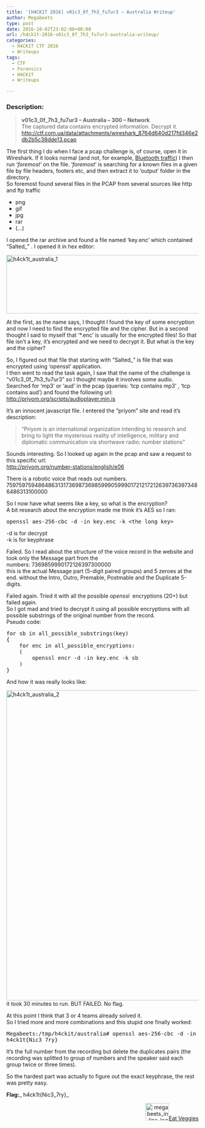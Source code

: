 ```yaml
---
title: '[H4CK1T 2016] v01c3_0f_7h3_fu7ur3 – Australia Writeup'
author: Megabeets
type: post
date: 2016-10-02T23:02:06+00:00
url: /h4ck1t-2016-v01c3_0f_7h3_fu7ur3-australia-writeup/
categories:
  - H4CK1T CTF 2016
  - Writeups
tags:
  - CTF
  - Forensics
  - H4CK1T
  - Writeups

---
```

### **Description:**

> **v01c3\_0f\_7h3_fu7ur3 &#8211; Australia &#8211; 300 &#8211; Network**  
> <span style="font-weight: 400;">The captured data contains encrypted information. Decrypt it.</span>  
> <span style="font-weight: 400;"><a href="http://ctf.com.ua/data/attachments/wireshark_8764d640d217fd346e2db2b5c38dde13.pcap">http://ctf.com.ua/data/attachments/wireshark_8764d640d217fd346e2db2b5c38dde13.pcap</a></span>

The first thing I do when I face a pcap challenge is, of course, open it in Wireshark. If it looks normal (and not, for example, [Bluetooth traffic][1]) I then run &#8216;_foremost_&#8216; on the file. &#8216;_foremost_&#8216; is searching for a known files in a given file by file headers, footers etc, and then extract it to &#8216;output&#8217; folder in the directory.  
So foremost found several files in the PCAP from several sources like http and ftp traffic

<ul style="list-style-type: square;">
  <li>
    png
  </li>
  <li>
    gif
  </li>
  <li>
    jpg
  </li>
  <li>
    rar
  </li>
  <li>
    (&#8230;)
  </li>
</ul>

I opened the rar archive and found a file named &#8216;key.enc&#8217; which contained &#8220;Salted_<GIBBERISH>&#8221; . I opened it in hex editor:

<img data-attachment-id="596" data-permalink="https://www.megabeets.net/h4ck1t-2016-v01c3_0f_7h3_fu7ur3-australia-writeup/h4ck1t_australia_1/#main" data-orig-file="http://www.megabeets.net/uploads/h4ck1t_australia_1.png" data-orig-size="646,153" data-comments-opened="1" data-image-meta="{&quot;aperture&quot;:&quot;0&quot;,&quot;credit&quot;:&quot;&quot;,&quot;camera&quot;:&quot;&quot;,&quot;caption&quot;:&quot;&quot;,&quot;created_timestamp&quot;:&quot;0&quot;,&quot;copyright&quot;:&quot;&quot;,&quot;focal_length&quot;:&quot;0&quot;,&quot;iso&quot;:&quot;0&quot;,&quot;shutter_speed&quot;:&quot;0&quot;,&quot;title&quot;:&quot;&quot;,&quot;orientation&quot;:&quot;0&quot;}" data-image-title="h4ck1t_australia_1" data-image-description="" data-image-caption="" data-medium-file="http://www.megabeets.net/uploads/h4ck1t_australia_1-300x71.png" data-large-file="http://www.megabeets.net/uploads/h4ck1t_australia_1.png" decoding="async" loading="lazy" class="alignnone size-full wp-image-596" src="http://www.megabeets.net/uploads/h4ck1t_australia_1.png" alt="h4ck1t_australia_1" width="646" height="153" srcset="https://www.megabeets.net/uploads/h4ck1t_australia_1.png 646w, https://www.megabeets.net/uploads/h4ck1t_australia_1-150x36.png 150w, https://www.megabeets.net/uploads/h4ck1t_australia_1-300x71.png 300w" sizes="(max-width: 646px) 100vw, 646px" /> 

At the first, as the name says, I thought I found the key of some encryption and now I need to find the encrypted file and the cipher. But in a second thought I said to myself that &#8216;*.enc&#8217; is usually for the encrypted files! So that file isn&#8217;t a key, it&#8217;s encrypted and we need to decrypt it. But what is the key and the cipher?

So, I figured out that file that starting with &#8220;Salted_&#8221; is file that was encrypted using &#8216;openssl&#8217; application.  
I then went to read the task again, I saw that the name of the challenge is &#8220;v01c3\_0f\_7h3_fu7ur3&#8221; so I thought maybe it involves some audio. Searched for &#8216;mp3&#8217; or &#8216;aud&#8217; in the pcap (queries: &#8216;tcp contains mp3&#8217; , &#8216;tcp contains aud&#8217;) and found the following url:  
<a href="http://priyom.org/scripts/audioplayer.min.js" target="_blank">http://priyom.org/scripts/audioplayer.min.js</a>

It&#8217;s an innocent javascript file. I entered the &#8220;priyom&#8221; site and read it&#8217;s description:

> &#8220;Priyom is an international organization intending to research and bring to light the mysterious reality of intelligence, military and diplomatic communication via shortwave radio: number stations&#8221;

Sounds interesting. So I looked up again in the pcap and saw a request to this specific url:  
<a href="http://priyom.org/number-stations/english/e06" target="_blank">http://priyom.org/number-stations/english/e06</a>

There is a robotic voice that reads out numbers.  
75975975948648631317369873698599905999017212172126397363973486486313100000

So I now have what seems like a key, so what is the encryption?  
A bit research about the encryption made me think it&#8217;s AES so I ran:

<pre class="lang:sh decode:true ">openssl aes-256-cbc -d -in key.enc -k &lt;the long key&gt;</pre>

-d is for decrypt  
-k is for keyphrase

Failed. So I read about the structure of the voice record in the website and took only the Message part from the numbers: 7369859990172126397300000  
this is the actual Message part (5-digit paired groups) and 5 zeroes at the end. without the Intro, Outro, Premable, Postmable and the Duplicate 5-digits.

Failed again. Tried it with all the possible _openssl_  encryptions (20+) but failed again.  
So I got mad and tried to decrypt it using all possible encryptions with all possible substrings of the original number from the record.  
Pseudo code:

<pre class="lang:python decode:true">for sb in all_possible_substrings(key)
{
	for enc in all_possible_encryptions:
	(
		openssl encr -d -in key.enc -k sb
	)
}</pre>

And how it was really looks like:

<img data-attachment-id="597" data-permalink="https://www.megabeets.net/h4ck1t-2016-v01c3_0f_7h3_fu7ur3-australia-writeup/h4ck1t_australia_2/#main" data-orig-file="http://www.megabeets.net/uploads/h4ck1t_australia_2.jpg" data-orig-size="769,812" data-comments-opened="1" data-image-meta="{&quot;aperture&quot;:&quot;0&quot;,&quot;credit&quot;:&quot;&quot;,&quot;camera&quot;:&quot;&quot;,&quot;caption&quot;:&quot;&quot;,&quot;created_timestamp&quot;:&quot;0&quot;,&quot;copyright&quot;:&quot;&quot;,&quot;focal_length&quot;:&quot;0&quot;,&quot;iso&quot;:&quot;0&quot;,&quot;shutter_speed&quot;:&quot;0&quot;,&quot;title&quot;:&quot;&quot;,&quot;orientation&quot;:&quot;0&quot;}" data-image-title="h4ck1t_australia_2" data-image-description="" data-image-caption="" data-medium-file="http://www.megabeets.net/uploads/h4ck1t_australia_2-284x300.jpg" data-large-file="http://www.megabeets.net/uploads/h4ck1t_australia_2.jpg" decoding="async" loading="lazy" class="alignnone size-full wp-image-597" src="http://www.megabeets.net/uploads/h4ck1t_australia_2.jpg" alt="h4ck1t_australia_2" width="769" height="812" srcset="https://www.megabeets.net/uploads/h4ck1t_australia_2.jpg 769w, https://www.megabeets.net/uploads/h4ck1t_australia_2-142x150.jpg 142w, https://www.megabeets.net/uploads/h4ck1t_australia_2-284x300.jpg 284w, https://www.megabeets.net/uploads/h4ck1t_australia_2-768x811.jpg 768w" sizes="(max-width: 769px) 100vw, 769px" />  
it took 30 minutes to run.  
BUT FAILED. No flag.

At this point I think that 3 or 4 teams already solved it.  
So I tried more and more combinations and this stupid one finally worked:

<pre class="lang:sh decode:true">Megabeets:/tmp/h4ckit/australia# openssl aes-256-cbc -d -in key.enc -k 75948631736985999017212639734863100000
h4ck1t{Nic3_7ry}</pre>

It&#8217;s the full number from the recording but delete the duplicates pairs (the recording was splitted to group of numbers and the speaker said each group twice or three times).

So the hardest part was actually to figure out the exact keyphrase, the rest was pretty easy.

**Flag:**_ h4ck1t{Nic3_7ry}_

<div class="nf-post-footer">
  <p style="text-align: right">
    <a href="https://www.megabeets.net/about.html#vegan"><img class="wp-image-149 alignnone" src="https://www.megabeets.net/uploads/megabeets_inline_logo.png" alt="megabeets_inline_logo" width="61" height="45" />Eat Veggies</a>
  </p>
</div>

 [1]: http://www.megabeets.net/asis-ctf-skyblue/